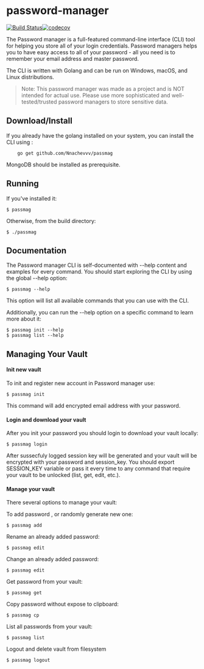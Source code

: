 # password-manager
[![Build Status](https://travis-ci.com/Nnachevvv/passmag.svg?branch=main)](https://travis-ci.com/Nnachevvv/passmag)[![codecov](https://codecov.io/gh/Nnachevvv/passmag/branch/main/graph/badge.svg?token=AO0YBN997F)](https://codecov.io/gh/Nnachevvv/passmag)


The Password manager is a full-featured command-line interface (CLI) tool for helping you store all of your login credentials. Password managers helps you to have easy access to all of your password - all you need is to remember your email address and master password. 

The CLI is written with Golang and can be run on Windows, macOS, and Linux distributions.


>Note: This password manager was made as a project and is NOT intended for actual use. Please use more sophisticated and well-tested/trusted password managers to store sensitive data.


## Download/Install
If you already have the golang installed on your system, you can install the CLI using :
```
    go get github.com/Nnachevvv/passmag
```

MongoDB should be installed as prerequisite.
## Running
If you've installed it:

    $ passmag

Otherwise, from the build directory:

    $ ./passmag



## Documentation
The Password manager CLI is self-documented with --help content and examples for every command. You should start exploring the CLI by using the global --help option:
    
    $ passmag --help

This option will list all available commands that you can use with the CLI.

Additionally, you can run the --help option on a specific command to learn more about it:

    $ passmag init --help
    $ passmag list --help

## Managing Your Vault

#### Init new vault
To init and register new account in Password manager use:
    
    $ passmag init

This command will add encrypted email address with your password. 

#### Login and download your vault
After you init your password you should login to download your vault locally:

    $ passmag login

 After sussecfuly logged session key will be generated and your vault will be encrypted with your password and session_key. You should export SESSION_KEY variable or pass it every time to any command that require your vault to be unlocked (list, get, edit, etc.).

#### Manage your vault
There several options to manage your vault:

To add password , or randomly generate new one:

    $ passmag add

Rename an already added password:

    $ passmag edit

Change an already added password:

    $ passmag edit

Get password from your vault:

    $ passmag get 

Copy password without expose to clipboard:

    $ passmag cp   

List all passwords from your vault:

    $ passmag list 

Logout and delete vault from filesystem

    $ passmag logout 

